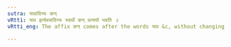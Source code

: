 ```yaml
---
sutra: यावादिभ्यः कन्
vRtti: याव इत्येवमादिभ्यः स्वार्थे कन् प्रत्ययो भवति ॥
vRtti_eng: The affix कन् comes after the words याव &c, without changing their sense.

---
```

